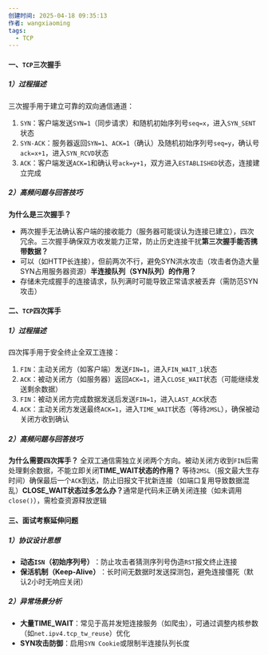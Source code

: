 ```yaml
---
创建时间: 2025-04-18 09:35:13
作者: wangxiaoming
tags:
  - TCP
---
```

#### 一、`TCP`三次握手
##### 1）过程描述
三次握手用于建立可靠的双向通信通道：
1. ​`SYN`​：客户端发送`SYN=1`（同步请求）和随机初始序列号`seq=x`，进入`SYN_SENT`状态
2. `SYN-ACK`：服务器返回`SYN=1`、`ACK=1`（确认）及随机初始序列号`seq=y`，确认号`ack=x+1`，进入`SYN_RCVD`状态
3. ​`ACK`：客户端发送`ACK=1`和确认号`ack=y+1`，双方进入`ESTABLISHED`状态，连接建立完成
##### 2）高频问题与回答技巧
​**为什么是三次握手？**
- 两次握手无法确认客户端的接收能力（服务器可能误认为连接已建立），四次冗余。三次握手确保双方收发能力正常，防止历史连接干扰
​**第三次握手能否携带数据？​**
- 可以（如HTTP长连接），但前两次不行，避免SYN洪水攻击（攻击者伪造大量SYN占用服务器资源）
​**半连接队列（SYN队列）的作用？**
- 存储未完成握手的连接请求，队列满时可能导致正常请求被丢弃（需防范SYN攻击）

#### 二、`TCP`四次挥手
##### 1）过程描述
四次挥手用于安全终止全双工连接：
1. ​`FIN`​：主动关闭方（如客户端）发送`FIN=1`，进入`FIN_WAIT_1`状态
2. ​`ACK`​：被动关闭方（如服务器）返回`ACK=1`，进入`CLOSE_WAIT`状态（可能继续发送剩余数据）
3. `​FIN​`：被动关闭方完成数据发送后发送`FIN=1`，进入`LAST_ACK`状态
4. `ACK`：主动关闭方发送最终`ACK=1`，进入`TIME_WAIT`状态（等待`2MSL`），确保被动关闭方收到确认
##### 2）高频问题与回答技巧
​**为什么需要四次挥手？**
全双工通信需独立关闭两个方向。被动关闭方收到`FIN`后需处理剩余数据，不能立即关闭
​**TIME_WAIT状态的作用？**
等待`2MSL`（报文最大生存时间）确保最后一个`ACK`到达，防止旧报文干扰新连接（如端口复用导致数据混乱）
​**CLOSE_WAIT状态过多怎么办？​**
通常是代码未正确关闭连接（如未调用`close()`），需检查资源释放逻辑
#### 三、面试考察延伸问题
##### 1）协议设计思想
- ​**动态`ISN`（初始序列号）​**​：防止攻击者猜测序列号伪造`RST`报文终止连接
- ​**保活机制（Keep-Alive）​**​：长时间无数据时发送探测包，避免连接僵死（默认2小时无响应关闭）
##### 2）异常场景分析
- ​**大量TIME_WAIT**​：常见于高并发短连接服务（如爬虫），可通过调整内核参数（如`net.ipv4.tcp_tw_reuse`）优化
- ​**SYN攻击防御**​：启用`SYN Cookie`或限制半连接队列长度


